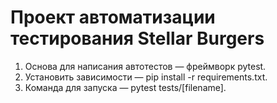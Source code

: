 # Проект автоматизации тестирования Stellar Burgers

1. Основа для написания автотестов — фреймворк pytest.
2. Установить зависимости — pip install -r requirements.txt.
3. Команда для запуска — pytest tests/[filename].
